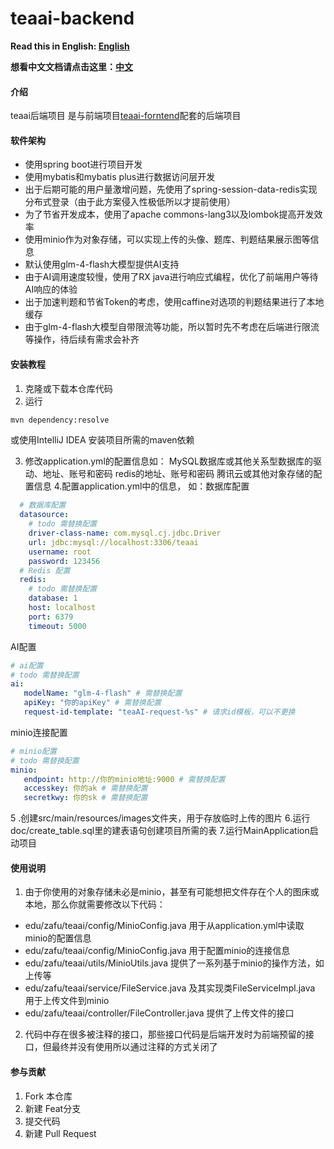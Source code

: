 # teaai-backend

**Read this in English: [English](README_en.md)**

**想看中文文档请点击这里：[中文](README.md)**

#### 介绍

teaai后端项目
是与前端项目[teaai-forntend](https://gitee.com/colablack/teaai-frontend)配套的后端项目

#### 软件架构

- 使用spring boot进行项目开发
- 使用mybatis和mybatis plus进行数据访问层开发
- 出于后期可能的用户量激增问题，先使用了spring-session-data-redis实现分布式登录（由于此方案侵入性极低所以才提前使用）
- 为了节省开发成本，使用了apache commons-lang3以及lombok提高开发效率
- 使用minio作为对象存储，可以实现上传的头像、题库、判题结果展示图等信息
- 默认使用glm-4-flash大模型提供AI支持
- 由于AI调用速度较慢，使用了RX java进行响应式编程，优化了前端用户等待AI响应的体验
- 出于加速判题和节省Token的考虑，使用caffine对选项的判题结果进行了本地缓存
- 由于glm-4-flash大模型自带限流等功能，所以暂时先不考虑在后端进行限流等操作，待后续有需求会补齐

#### 安装教程

1. 克隆或下载本仓库代码
2. 运行

```bash
mvn dependency:resolve
```

或使用IntelliJ IDEA
安装项目所需的maven依赖

3. 修改application.yml的配置信息如：
   MySQL数据库或其他关系型数据库的驱动、地址、账号和密码
   redis的地址、账号和密码
   腾讯云或其他对象存储的配置信息
   4.配置application.yml中的信息，
   如：数据库配置

```yaml
  # 数据库配置
  datasource:
    # todo 需替换配置
    driver-class-name: com.mysql.cj.jdbc.Driver
    url: jdbc:mysql://localhost:3306/teaai
    username: root
    password: 123456
  # Redis 配置
  redis:
    # todo 需替换配置
    database: 1
    host: localhost
    port: 6379
    timeout: 5000
```

AI配置

```yaml
# ai配置
# todo 需替换配置
ai:
   modelName: "glm-4-flash" # 需替换配置
   apiKey: "你的apiKey" # 需替换配置
   request-id-template: "teaAI-request-%s" # 请求id模板，可以不更换
```

minio连接配置

```yaml
# minio配置
# todo 需替换配置
minio:
   endpoint: http://你的minio地址:9000 # 需替换配置
   accesskey: 你的ak # 需替换配置
   secretkwy: 你的sk # 需替换配置
```

5 .创建src/main/resources/images文件夹，用于存放临时上传的图片
6.运行doc/create_table.sql里的建表语句创建项目所需的表
7.运行MainApplication启动项目

#### 使用说明

1. 由于你使用的对象存储未必是minio，甚至有可能想把文件存在个人的图床或本地，那么你就需要修改以下代码：

- edu/zafu/teaai/config/MinioConfig.java 用于从application.yml中读取minio的配置信息
- edu/zafu/teaai/config/MinioConfig.java 用于配置minio的连接信息
- edu/zafu/teaai/utils/MinioUtils.java 提供了一系列基于minio的操作方法，如上传等
- edu/zafu/teaai/service/FileService.java 及其实现类FileServiceImpl.java 用于上传文件到minio
- edu/zafu/teaai/controller/FileController.java 提供了上传文件的接口

2. 代码中存在很多被注释的接口，那些接口代码是后端开发时为前端预留的接口，但最终并没有使用所以通过注释的方式关闭了

#### 参与贡献

1. Fork 本仓库
2. 新建 Feat分支
3. 提交代码
4. 新建 Pull Request
